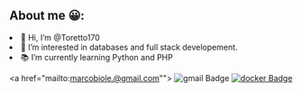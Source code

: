 
<div id="about">
  <h2> About me 😀:</h2>
  <li>👋 Hi, I’m @Toretto170<br /></li>
  <li>👀 I’m interested in databases and full stack developement.<br /></li>
  <li>📚 I’m currently learning Python and PHP<br /></li>
  <div id="header" align="center">
</div>

  <a href="www.linkedin.com/in/marco-bioletto">
 </a>
 
  <a href="mailto:marcobiole.@gmail.com"">
   <img src=" https://img.shields.io/badge/gmail-red?style=for-the-badge&logo=gmail&logoColor=white"
    alt="gmail Badge" />
  </a>
  <a href="https://hub.docker.com/u/Marco Bioletto">
    <img src="https://img.shields.io/badge/Docker-blue?style=for-the-badge&logo=docker&logoColor=white"
      alt="docker Badge" />
  </a>
 
 
